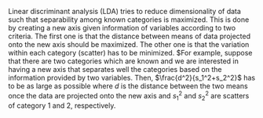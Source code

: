 Linear discriminant analysis (LDA) tries to reduce dimensionality of data such that separability among known categories is maximized. This is done by creating a new axis given information of variables according to two criteria. The first one is that the distance between means of data projected onto the new axis should be maximized. The other one is that the variation within each category (scatter) has to be minimized. $For example, suppose that there are two categories which are known and we are interested in having a new axis that separates well the categories based on the information provided by two variables. Then, $\frac{d^2}{s_1^2+s_2^2}$ has to be as large as possible where $d$ is the distance between the two means once the data are projected onto the new axis and $s_1^2$ and $s_2^2$ are scatters of category 1 and 2, respectively.
